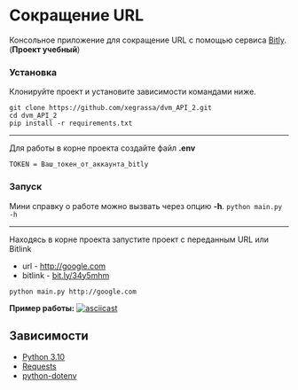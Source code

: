 # Сокращение URL

Консольное приложение для сокращение URL с помощью сервиса [Bitly](https://bitly.com/). (**Проект учебный**)

### Установка

Клонируйте проект и установите зависимости командами ниже.

```
git clone https://github.com/xegrassa/dvm_API_2.git
cd dvm_API_2
pip install -r requirements.txt
```
***
Для работы в корне проекта создайте файл **.env**
```
TOKEN = Ваш_токен_от_аккаунта_bitly
```

### Запуск

Мини справку о работе можно вызвать через опцию **-h**. `python main.py -h`
***
Находясь в корне проекта запустите проект с переданным URL или Bitlink
- url - http://google.com 
- bitlink - [bit.ly/34y5mhm](http://bit.ly/34y5mhm)
```
python main.py http://google.com
```

**Пример работы:**
[![asciicast](https://asciinema.org/a/475885.svg)](https://asciinema.org/a/475885)


## Зависимости

* [Python 3.10](https://www.python.org/)
* [Requests](https://docs.python-requests.org/en/latest/)
* [python-dotenv](https://github.com/theskumar/python-dotenv)
